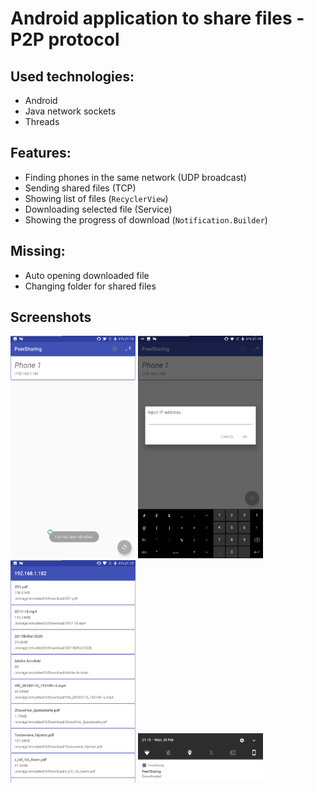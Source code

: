 # Android application to share files - P2P protocol

## Used technologies:
 - Android
 - Java network sockets
 - Threads
## Features:
 - Finding phones in the same network (UDP broadcast)
 - Sending shared files (TCP)
 - Showing list of files (`RecyclerView`)
 - Downloading selected file (Service)
 - Showing the progress of download (`Notification.Builder`)
## Missing:
 - Auto opening downloaded file
 - Changing folder for shared files
## Screenshots
<img src="readme/1.png" width="200"/>
<img src="readme/2.png" width="200"/>
<img src="readme/3.png" width="200"/>
<img src="readme/4.png" width="200"/>
